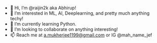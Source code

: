 - 👋 Hi, I’m @raijin2k aka Abhirup!
- 👀 I’m interested in ML, AI, Deeplearning, and pretty much anything techy!
- 🌱 I’m currently learning Python. 
- 💞️ I’m looking to collaborate on anything interesting!
- 📫 Reach me at a.mukherjee1199@gmail.com or IG @mah_name_jef

<!---
raijin2k/raijin2k is a ✨ special ✨ repository because its `README.md` (this file) appears on your GitHub profile.
You can click the Preview link to take a look at your changes.
--->
